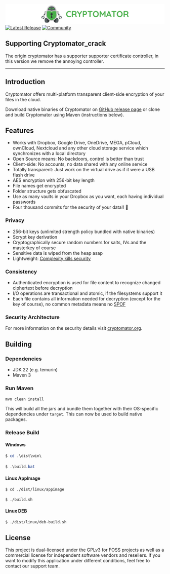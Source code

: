 [![cryptomator](cryptomator.png)](https://github.com/SuGotLand/Cryptomator_crack)
[![Latest Release](https://img.shields.io/github/v/release/SuGotLand/Cryptomator_crack.svg)](https://github.com/SuGotLand/Cryptomator_crack/releases)
[![Community](https://img.shields.io/badge/help-Community-orange.svg)](https://community.cryptomator.org)

## Supporting Cryptomator_crack

The origin cryptomator has a supporter supporter certificate controller, in this version we remove the annoying controller.

---
## Introduction

Cryptomator offers multi-platform transparent client-side encryption of your files in the cloud.

Download native binaries of Cryptomator on [GitHub release page](https://github.com/SuGotLand/Cryptomator_crack/releases) or clone and build Cryptomator using Maven (instructions below).

## Features

- Works with Dropbox, Google Drive, OneDrive, MEGA, pCloud, ownCloud, Nextcloud and any other cloud storage service which synchronizes with a local directory
- Open Source means: No backdoors, control is better than trust
- Client-side: No accounts, no data shared with any online service
- Totally transparent: Just work on the virtual drive as if it were a USB flash drive
- AES encryption with 256-bit key length
- File names get encrypted
- Folder structure gets obfuscated
- Use as many vaults in your Dropbox as you want, each having individual passwords
- Four thousand commits for the security of your data!! :tada:

### Privacy

- 256-bit keys (unlimited strength policy bundled with native binaries)
- Scrypt key derivation
- Cryptographically secure random numbers for salts, IVs and the masterkey of course
- Sensitive data is wiped from the heap asap
- Lightweight: [Complexity kills security](https://www.schneier.com/essays/archives/1999/11/a_plea_for_simplicit.html)

### Consistency

- Authenticated encryption is used for file content to recognize changed ciphertext before decryption
- I/O operations are transactional and atomic, if the filesystems support it
- Each file contains all information needed for decryption (except for the key of course), no common metadata means no [SPOF](http://en.wikipedia.org/wiki/Single_point_of_failure)

### Security Architecture

For more information on the security details visit [cryptomator.org](https://docs.cryptomator.org/en/latest/security/architecture/).

## Building

### Dependencies

* JDK 22 (e.g. temurin)
* Maven 3

### Run Maven

```
mvn clean install
```

This will build all the jars and bundle them together with their OS-specific dependencies under `target`. This can now be used to build native packages.

### Release Build

#### Windows

```powershell
$ cd .\dist\win\

$ .\build.bat
```

#### Linux AppImage

```shell
$ cd ./dist/linux/appimage

$ ./build.sh
```

#### Linux DEB

```shell
$ ./dist/linux/deb-build.sh
```

## License

This project is dual-licensed under the GPLv3 for FOSS projects as well as a commercial license for independent software vendors and resellers. If you want to modify this application under different conditions, feel free to contact our support team.
